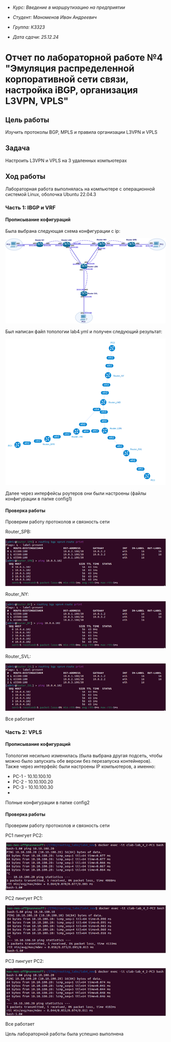 
* *Курс: Введение в маршрутизацию на предприятии*

* *Студент: Маноменов Иван Андреевич*

* *Группа: К3323*

* *Дата сдачи: 25.12.24*

# Отчет по лабораторной работе №4 "Эмуляция распределенной корпоративной сети связи, настройка iBGP, организация L3VPN, VPLS"

## Цель работы
Изучить протоколы BGP, MPLS и правила организации L3VPN и VPLS

## Задача

Настроить L3VPN и VPLS на 3 удаленных компьютерах

## Ход работы
Лабораторная работа выполнялась на компьютере с операционной системой Linux, оболочка Ubuntu 22.04.3

### Часть 1:  IBGP и VRF
#### Прописывание кофигураций

Была выбрана следующая схема конфигурации с ip:

<img src="./pics/lab4_diag.png" style="width:auto; height: auto; background: white">

Был написан файл топологии lab4.yml и получен следующий результат:

<img src="./pics/lab4_topology.png" style="width:auto; height: auto; background: white">

Далее через интерфейсы роутеров они были настроены (файлы конфигурации в папке config1)

 #### Проверка работы

Проверим работу протоколов и связность сети

Router_SPB:

<img src="./pics/spb_check.png" style="width:auto; height: auto; background: white">

Router_NY:

<img src="./pics/ny_check.png" style="width:auto; height: auto; background: white">

Router_SVL:

<img src="./pics/svl_check.png" style="width:auto; height: auto; background: white">

Все работает

### Часть 2:  VPLS
#### Прописывание кофигураций

Топология несильно изменилась (была выбрана другая подсеть, чтобы можно было запускать обе версии без перезапуска контейнеров). Также через интерфейс были настроены IP компьютеров, а именно:
* PC-1 - 10.10.100.10
* PC-2 - 10.10.100.20
* PC-3 - 10.10.100.30
* 
Полные конфигурации в папке config2

 #### Проверка работы

Проверим работу протоколов и связность сети

PC1 пингует PC2:

<img src="./pics/ping_pc1.png" style="width:auto; height: auto; background: white">

PC2 пингует PC1:

<img src="./pics/ping_pc2.png" style="width:auto; height: auto; background: white">

PC3 пингует PC2:

<img src="./pics/ping_pc3.png" style="width:auto; height: auto; background: white">

Все работает

Цель лабораторной работы была успешно выполнена
